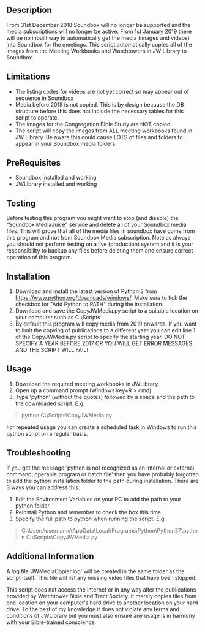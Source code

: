 ## Description
From 31st December 2018 Soundbox will no longer be supported and the media subscriptions will no longer be active. From 1st January 2019 there will be no inbuilt way to automatically get the media (images and videos) into Soundbox for the meetings. This script automatically copies all of the images from the Meeting Workbooks and Watchtowers in JW Library to Soundbox.

## Limitations
* The listing codes for videos are not yet correct so may appear out of sequence in Soundbox
* Media before 2018 is not copied. This is by design because the DB structure before this does not include the necessary tables for this script to operate.
* The images for the Congregation Bible Study are NOT copied.
* The script will copy the images from ALL meeting workbooks found in JW Library. Be aware this could cause LOTS of files and folders to appear in your Soundbox media folders.

## PreRequisites
* Soundbox installed and working
* JWLibrary installed and working

## Testing
Before testing this program you might want to stop (and disable) the "Soundbox MediaJuice" service and delete all of your Soundbox media files. This will prove that all of the media files in soundbox have come from this program and not from Soundbox Media subscription. Note as always you should not perform testing on a live (production) system and it is your responsibility to backup any files before deleting them and ensure correct operation of this program.

## Installation
1. Download and install the latest version of Python 3 from https://www.python.org/downloads/windows/. Make sure to tick the checkbox for "Add Python to PATH" during the installation.
2. Download and save the CopyJWMedia.py script to a suitable location on your computer such as C:\Scripts
3. By default this program will copy media from 2019 onwards. If you want to limit the copying of publications to a different year you can  edit line 1 of the CopyJWMedia.py script to specify the starting year. DO NOT SPECIFY A YEAR BEFORE 2017 OR YOU WILL GET ERROR MESSAGES AND THE SCRIPT WILL FAIL!

## Usage
1. Download the required meeting workbooks in JWLibrary.
2. Open up a command prompt (Windows key+R > cmd)
3. Type 'python' (without the quotes) followed by a space and the path to the downloaded script. E.g.
>python C:\Scripts\CopyJWMedia.py

For repeated usage you can create a scheduled task in Windows to run this python script on a regular basis.
 
## Troubleshooting
If you get the message 'python is not recognized as an internal or external command, operable program or batch file' then you have probably forgotten to add the python installation folder to the path during installation. There are 3 ways you can address this:
1. Edit the Environment Variables on your PC to add the path to your python folder.
2. Reinstall Python and remember to check the box this time.
3. Specify the full path to python when running the script. E.g.
>C:\Users\username\AppData\Local\Programs\Python\Python37\python C:\Scripts\CopyJWMedia.py

## Additional Information
A log file 'JWMediaCopier.log' will be created in the same folder as the script itself. This file will list any missing video files that have been skipped.

This script does not access the internet or in any way alter the publications provided by Watchtower Bible and Tract Society. It merely copies files from one location on your computer's hard drive to another location on your hard drive. To the best of my knowledge it does not violate any terms and conditions of JWLibrary but you must also ensure any usage is in harmony with your Bible-trained conscience.
